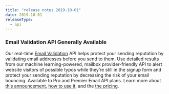 ```yaml
---
title: "release notes 2019-10-01"
date: 2019-10-01
releaseType:
  - api
---
```


### Email Validation API Generally Available

Our real-time [Email Validation](https://app.sendgrid.com/email_validation) API helps protect your sending reputation by validating email addresses before you send to them. Use detailed results from our machine learning-powered, mailbox provider-friendly API to alert website visitors of possible typos while they’re still in the signup form and protect your sending reputation by decreasing the risk of your email bouncing. Available to Pro and Premier Email API plans. Learn more about [this announcement](https://sendgrid.com/blog/email-validation-now-available), [how to use it](https://sendgrid.com/docs/ui/managing-contacts/email-address-validation/), and the [the pricing](http://sendgrid.com/solutions/email-validation-api/).
